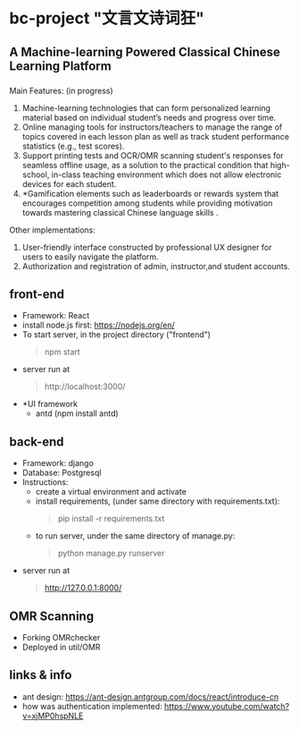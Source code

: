 # bc-project "文言文诗词狂" 
## A Machine-learning Powered Classical Chinese Learning Platform 
### 
Main Features: (in progress)
1. Machine-learning technologies that can form personalized learning material based on individual student’s needs and progress over time. 
2. Online managing tools for instructors/teachers to manage the range of topics covered in each lesson plan as well as track student performance statistics (e.g., test scores).  
3. Support printing tests and OCR/OMR scanning student's responses for seamless offline usage, as a solution to the practical condition that high-school, in-class teaching environment which does not allow electronic devices for each student. 
4. *Gamification elements such as leaderboards or rewards system that encourages competition among students while providing motivation towards mastering classical Chinese language skills .

Other implementations:
1. User-friendly interface constructed by professional UX designer for users to easily navigate the platform.
2. Authorization and registration of admin, instructor,and student accounts.

## front-end
- Framework: React 
- install node.js first: https://nodejs.org/en/
- To start server, in the project directory ("frontend") 
    > npm start 
- server run at 
    > http://localhost:3000/
- *UI framework
   - antd (npm install antd) 


    
## back-end 
- Framework: django
- Database: Postgresql 
- Instructions: 
    - create a virtual environment and activate
    - install requirements, (under same directory with requirements.txt): 
        > pip install -r requirements.txt
    - to run server, under the same directory of manage.py: 
        > python manage.py runserver
- server run at
    > http://127.0.0.1:8000/

## OMR Scanning
- Forking OMRchecker
- Deployed in util/OMR


## links & info
- ant design: https://ant-design.antgroup.com/docs/react/introduce-cn
- how was authentication implemented: https://www.youtube.com/watch?v=xjMP0hspNLE
 

